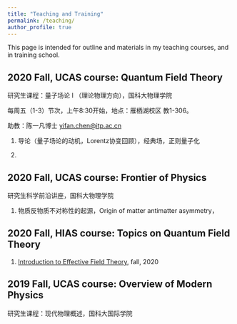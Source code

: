 ```yaml
---
title: "Teaching and Training"
permalink: /teaching/
author_profile: true
---
```


This page is intended for outline and materials in my teaching courses, and in training school.

## 2020 Fall, UCAS course: Quantum Field Theory

研究生课程：量子场论 I （理论物理方向），国科大物理学院

每周五（1-3）节次，上午8:30开始，地点：雁栖湖校区 教1-306。 

助教：陈一凡博士 yifan.chen@itp.ac.cn

1. 导论（量子场论的动机，Lorentz协变回顾），经典场，正则量子化

2. 

## 2020 Fall, UCAS course: Frontier of Physics

研究生科学前沿讲座，国科大物理学院

1. 物质反物质不对称性的起源，Origin of matter antimatter asymmetry，

## 2020 Fall, HIAS course: Topics on Quantum Field Theory

1. [Introduction to Effective Field Theory](/teaching/2020-fall-eft), fall, 2020


## 2019 Fall, UCAS course: Overview of Modern Physics

研究生课程：现代物理概述，国科大国际学院

